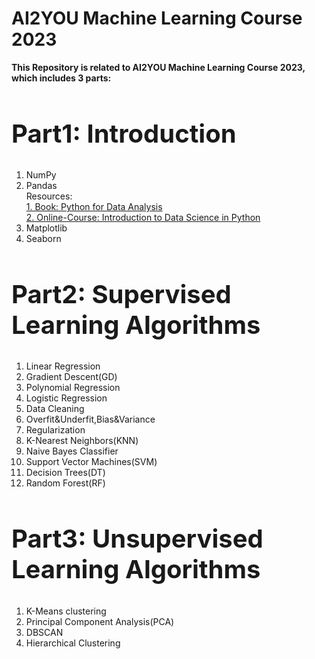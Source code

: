 <!DOCTYPE html>
<html>
<body>
    <h1> AI2YOU Machine Learning Course 2023 </h1>

<b> This Repository is related to AI2YOU Machine Learning Course 2023, which includes 3 parts:</b>
<br>

<h2 style="font-size:40px">Part1: Introduction</h2>
<ol>
  <li>NumPy</li>
  <li>Pandas</li>
      Resources:
      <br><a href="https://github.com/aminizahra/ML_AI2YOU/blob/main/Books/Python%20for%20Data%20Analysis%20Data%20Wrangling%20with%20Pandas%2C%20NumPy%2C%20and%20IPython%20(Wes%20McKinney).pdf">1. Book: Python for Data Analysis</a>
      <br><a href="https://www.coursera.org/learn/python-data-analysis/home/welcome">2. Online-Course: Introduction to Data Science in Python</a>
  <li>Matplotlib</li>
  <li>Seaborn</li>
 </ol>
<h2 style="font-size:40px">Part2: Supervised Learning Algorithms</h2>
<ol>
  <li>Linear Regression</li>
  <li>Gradient Descent(GD)</li>
  <li>Polynomial Regression</li>
  <li>Logistic Regression</li>
  <li>Data Cleaning</li>
  <li>Overfit&Underfit,Bias&Variance</li>
  <li>Regularization</li>
  <li>K-Nearest Neighbors(KNN)</li>
  <li>Naive Bayes Classifier</li>
  <li>Support Vector Machines(SVM)</li>
  <li>Decision Trees(DT)</li>
  <li>Random Forest(RF)</li>
 </ol>
<h2 style="font-size:40px">Part3: Unsupervised Learning Algorithms</h2>
<ol>
  <li>K-Means clustering</li>
  <li>Principal Component Analysis(PCA)</li>
  <li>DBSCAN</li>
  <li>Hierarchical Clustering</li>
 </ol>
